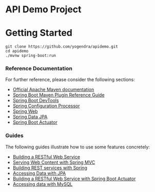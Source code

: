 # API Demo Project

# Getting Started

```
git clone https://github.com/yogendra/apidemo.git
cd apidemo
./mvnw spring-boot:run

```

### Reference Documentation

For further reference, please consider the following sections:

- [Official Apache Maven documentation](https://maven.apache.org/guides/index.html)
- [Spring Boot Maven Plugin Reference Guide](https://docs.spring.io/spring-boot/docs/2.2.6.RELEASE/maven-plugin/)
- [Spring Boot DevTools](https://docs.spring.io/spring-boot/docs/2.2.6.RELEASE/reference/htmlsingle/#using-boot-devtools)
- [Spring Configuration Processor](https://docs.spring.io/spring-boot/docs/2.2.6.RELEASE/reference/htmlsingle/#configuration-metadata-annotation-processor)
- [Spring Web](https://docs.spring.io/spring-boot/docs/2.2.6.RELEASE/reference/htmlsingle/#boot-features-developing-web-applications)
- [Spring Data JPA](https://docs.spring.io/spring-boot/docs/2.2.6.RELEASE/reference/htmlsingle/#boot-features-jpa-and-spring-data)
- [Spring Boot Actuator](https://docs.spring.io/spring-boot/docs/2.2.6.RELEASE/reference/htmlsingle/#production-ready)

### Guides

The following guides illustrate how to use some features concretely:

- [Building a RESTful Web Service](https://spring.io/guides/gs/rest-service/)
- [Serving Web Content with Spring MVC](https://spring.io/guides/gs/serving-web-content/)
- [Building REST services with Spring](https://spring.io/guides/tutorials/bookmarks/)
- [Accessing Data with JPA](https://spring.io/guides/gs/accessing-data-jpa/)
- [Building a RESTful Web Service with Spring Boot Actuator](https://spring.io/guides/gs/actuator-service/)
- [Accessing data with MySQL](https://spring.io/guides/gs/accessing-data-mysql/)
